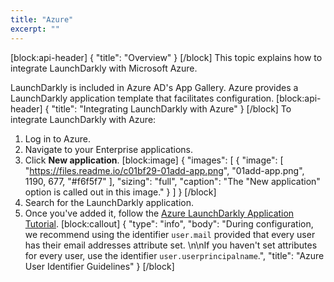 ```yaml
---
title: "Azure"
excerpt: ""
---
```

[block:api-header]
{
  "title": "Overview"
}
[/block]
This topic explains how to integrate LaunchDarkly with Microsoft Azure.

LaunchDarkly is included in Azure AD's App Gallery. Azure provides a LaunchDarkly application template that facilitates configuration.
[block:api-header]
{
  "title": "Integrating LaunchDarkly with Azure"
}
[/block]
To integrate LaunchDarkly with Azure:
1. Log in to Azure.
2. Navigate to your Enterprise applications.
3. Click **New application**.
[block:image]
{
  "images": [
    {
      "image": [
        "https://files.readme.io/c01bf29-01add-app.png",
        "01add-app.png",
        1190,
        677,
        "#f6f5f7"
      ],
      "sizing": "full",
      "caption": "The \"New application\" option is called out in this image."
    }
  ]
}
[/block]
4. Search for the LaunchDarkly application. 
5. Once you've added it, follow the [Azure LaunchDarkly Application Tutorial](https://docs.microsoft.com/en-us/azure/active-directory/active-directory-saas-launchdarkly-tutorial).
[block:callout]
{
  "type": "info",
  "body": "During configuration, we recommend using the identifier `user.mail` provided that every user has their email addresses attribute set. \n\nIf you haven't set attributes for every user, use the identifier `user.userprincipalname`.",
  "title": "Azure User Identifier Guidelines"
}
[/block]